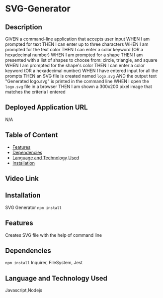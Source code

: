 # SVG-Generator

## Description
GIVEN a command-line application that accepts user input
WHEN I am prompted for text
THEN I can enter up to three characters
WHEN I am prompted for the text color
THEN I can enter a color keyword (OR a hexadecimal number)
WHEN I am prompted for a shape
THEN I am presented with a list of shapes to choose from: circle, triangle, and square
WHEN I am prompted for the shape's color
THEN I can enter a color keyword (OR a hexadecimal number)
WHEN I have entered input for all the prompts
THEN an SVG file is created named `logo.svg`
AND the output text "Generated logo.svg" is printed in the command line
WHEN I open the `logo.svg` file in a browser
THEN I am shown a 300x200 pixel image that matches the criteria I entered

## Deployed Application URL
N/A

## Table of Content
* [Features](#features)
* [Dependencies](#dependencies)
* [Language and Technology Used](#language-and-technology-used)
* [Installation](#installation)

## Video Link


## Installation
SVG Generator `npm install` 

## Features
Creates SVG file with the help of command line

##  Dependencies
`npm install` Inquirer, FileSystem, Jest

## Language and Technology Used
Javascript,Nodejs
